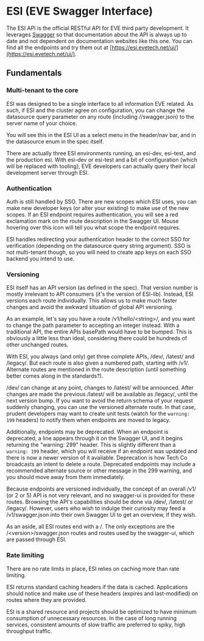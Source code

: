 # ESI (EVE Swagger Interface)
The ESI API is the official RESTful API for EVE third party development. It leverages [Swagger](https://swagger.io/) so that documentation
about the API is always up to date and not dependent on documentation websites like this one. You can find all the endpoints
and try them out at [https://esi.evetech.net/ui/](https://esi.evetech.net/ui/).

## Fundamentals
### Multi-tenant to the core

ESI was designed to be a single interface to all information EVE related. As such, if ESI and the cluster agree on configuration,
you can change the datasource query parameter on any route (including /<version>/swagger.json) to the server name of your choice.

You will see this in the ESI UI as a select menu in the header/nav bar, and in the datasource enum in the spec itself.

There are actually three ESI environments running, an esi-dev, esi-test, and the production esi. With esi-dev or esi-test and a
bit of configuration (which will be replaced with tooling), EVE developers can actually query their local development server through ESI.

### Authentication

Auth is still handled by SSO. There are new scopes which ESI uses, you can make new developer keys (or alter your existing)
to make use of the new scopes. If an ESI endpoint requires authentication, you will see a red exclamation mark on the route description in the
Swagger UI. Mouse hovering over this icon will tell you what scope the endpoint requires.

ESI handles redirecting your authentication header to the correct SSO for verification (depending on the datasource query string argument).
SSO is not multi-tenant though, so you will need to create app keys on each SSO backend you intend to use.

### Versioning

ESI itself has an API version (as defined in the spec). That version number is mostly irrelevant to API consumers (it's the version of ESI-lib).
Instead, ESI versions each route individually. This allows us to make much faster changes and avoid the awkward situation of global API versioning.

As an example, let's say you have a route /v1/hello/\<string\>/, and you want to change the path parameter to accepting an integer instead.
With a traditional API, the entire APIs basePath would have to be bumped. This is obviously a little less than ideal, considering there could be hundreds of other unchanged routes.

With ESI, you always (and only) get three complete APIs, /dev/, /latest/ and /legacy/. But each route is also given a numbered path, starting with /v1/.
Alternate routes are mentioned in the route description (until something better comes along in the standards?).

/dev/ can change at any point, changes to /latest/ will be announced. After changes are made the previous /latest/ will be available as /legacy/, until the next version bump.
If you want to avoid the return schema of your request suddenly changing, you can use the versioned alternate route. In that case, prudent developers may want to
create unit tests (watch for the `warning: 199` headers) to notify them when endpoints are moved to legacy.

Additionally, endpoints may be deprecated. When an endpoint is deprecated, a line appears through it on the Swagger UI, and it begins returning the "warning: 299" header.
This is slightly different than a `warning: 199` header, which you will receive if an endpoint was updated and there is now a newer version of it available.
Deprecation is how Tech Co broadcasts an intent to delete a route. Deprecated endpoints may include a recommended alternate source or
other message in the 299 warning, and you should move away from them immediately.

Because endpoints are versioned individually, the concept of an overall /v1/ (or 2 or 5) API is not very relevant, and no swagger-ui is provided for these routes.
Browsing the API's capabilities should be done via /dev/, /latest/ or /legacy/. However, users who wish to indulge their curiosity may feed a
/v1/swagger.json into their own Swagger UI to get an overview, if they wish.

As an aside, all ESI routes end with a /. The only exceptions are the /\<version\>/swagger.json routes and routes used by the swagger-ui, which are passed through ESI.

### Rate limiting

There are no rate limits in place, ESI relies on caching more than rate limiting.

ESI returns standard caching headers if the data is cached. Applications should notice and make use of these headers (expires and last-modified) on routes where they are provided.

ESI is a shared resource and projects should be optimized to have minimum consumption of unnecessary resources. In the case of long running
services, consistent amounts of slow traffic are preferred to spiky, high throughput traffic.
